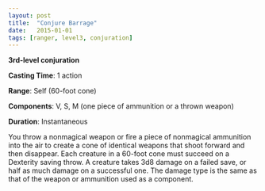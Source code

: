 ```yaml
---
layout: post
title:  "Conjure Barrage"
date:   2015-01-01
tags: [ranger, level3, conjuration]
---
```


**3rd-level conjuration**

**Casting Time**: 1 action

**Range**: Self (60-foot cone)

**Components**: V, S, M (one piece of ammunition or a thrown weapon)

**Duration**: Instantaneous

You throw a nonmagical weapon or fire a piece of nonmagical ammunition into the air to create a cone of identical weapons that shoot forward and then disappear. Each creature in a 60-foot cone must succeed on a Dexterity saving throw. A creature takes 3d8 damage on a failed save, or half as much damage on a successful one. The damage type is the same as that of the weapon or ammunition used as a component.
